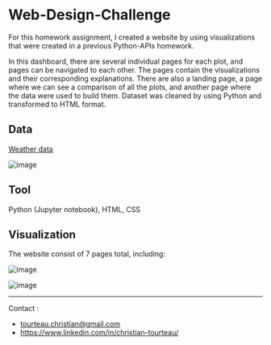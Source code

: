 # Web-Design-Challenge

For this homework assignment, I created a website by using visualizations that were created in a previous Python-APIs homework.

In this dashboard, there are several individual pages for each plot, and pages can be navigated to each other. The pages contain the visualizations and their corresponding explanations. There are also a landing page, a page where we can see a comparison of all the plots, and another page where the data were used to build them.
Dataset was cleaned by using Python and transformed to HTML format.
## Data ##
[Weather data](WebVisualizations/Resources/cities.csv)

![image](https://github.com/Christ1129/Web-Design-Challenge/blob/main/Images/data-lg.png)

## Tool ##
Python (Jupyter notebook), HTML, CSS

## Visualization
The website consist of 7 pages total, including:

![image](https://github.com/Christ1129/Web-Design-Challenge/blob/main/Images/comparison-lg.png)

![image](https://github.com/Christ1129/Web-Design-Challenge/blob/main/Images/nav-sm.png)


<hr>
Contact : 

* tourteau.christian@gmail.com
* https://www.linkedin.com/in/christian-tourteau/

